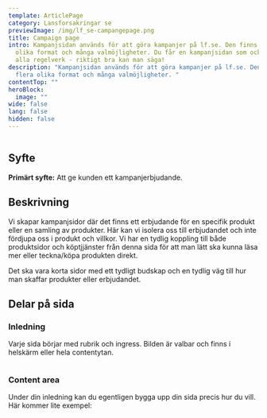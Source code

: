 ```yaml
---
template: ArticlePage
category: Lansforsakringar se
previewImage: /img/lf_se-campangepage.png
title: Campaign page
intro: Kampanjsidan används för att göra kampanjer på lf.se. Den finns i flera
  olika format och många valmöjligheter. Du får en kampanjsidan som också följer
  alla regelverk - riktigt bra kan man säga!
description: "Kampanjsidan används för att göra kampanjer på lf.se. Den finns i
  flera olika format och många valmöjligheter. "
contentTop: ""
heroBlock:
  image: ""
wide: false
lang: false
hidden: false
---
```

<figure class="Image Image__default Image__wide"><img src="/img/olika-kampanjsidor.png" srcset="/img/olika-kampanjsidor.png 2x" alt=""><figcaption><div class="Image__caption"></div></figcaption></figure>

## Syfte[](https://lf-digitala-kanaler.github.io/patterns/lansforsakringar-se/product-page#syfte)

**Primärt syfte:** Att ge kunden ett kampanjerbjudande.



## Beskrivning

Vi skapar kampanjsidor där det finns ett erbjudande för en specifik produkt eller en samling av produkter. Här kan vi isolera oss till erbjudandet och inte fördjupa oss i produkt och villkor. Vi har en tydlig koppling till både produktsidor och köptjjänster från denna sida för att man lätt ska kunna läsa mer eller teckna/köpa produkten direkt.

Det ska vara korta sidor med ett tydligt budskap och en tydlig väg till hur man skaffar produkter eller erbjudandet.

## Delar på sida[](https://lf-digitala-kanaler.github.io/patterns/lansforsakringar-se/product-page#delar-p%C3%A5-sida)

### Inledning

Varje sida börjar med rubrik och ingress. Bilden är valbar och finns i helskärm eller hela contentytan.

<figure class="Image Image__default "><img src="/img/kampanj-toppbild2.png" srcset="/img/kampanj-toppbild2.png 2x" alt=""><figcaption><div class="Image__caption"></div></figcaption></figure>

### Content area

Under din inledning kan du egentligen bygga upp din sida precis hur du vill. Här kommer lite exempel:

<figure class="Image Image__default "><img src="/img/delar-på-sidan-1.jpg" srcset="/img/delar-på-sidan-1.jpg 2x" alt=""><figcaption><div class="Image__caption"></div></figcaption></figure>